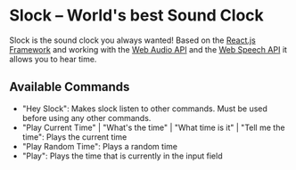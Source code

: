 # Slock – World's best Sound Clock

Slock is the sound clock you always wanted! Based on the [React.js Framework](https://facebook.github.io/react/) and working with the [Web Audio API](https://webaudio.github.io/web-audio-api/) and the [Web Speech API](https://github.com/mdn/web-speech-api) it allows you to hear time.

## Available Commands
* "Hey Slock": Makes slock listen to other commands. Must be used before using any other commands.
* "Play Current Time" | "What's the time" | "What time is it" | "Tell me the time": Plays the current time
* "Play Random Time": Plays a random time
* "Play": Plays the time that is currently in the input field